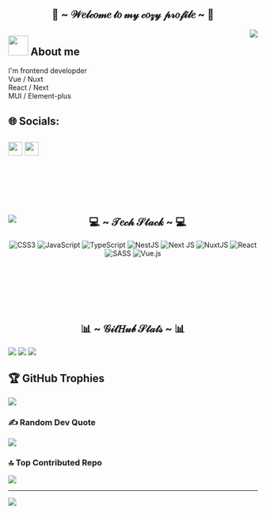 <h2 align="center"> 🦊 ~ 𝒲𝑒𝓁𝒸𝑜𝓂𝑒 𝓉𝑜 𝓂𝓎 𝒸𝑜𝓏𝓎 𝓅𝓇𝑜𝒻𝒾𝓁𝑒 ~ 🦊 </h2>
  <div align="center">
    <img src="https://user-images.githubusercontent.com/57665901/141291774-033b4d5c-f39b-47e0-87af-1e7c6283446d.gif" align="right">
  </div>
<div>

## <img height="40" src="https://raw.githubusercontent.com/innng/innng/master/assets/kyubey.gif"/> About me
I'm frontend developder<br>Vue / Nuxt<br>React / Next<br>MUI / Element-plus<br>


## 🌐 Socials:
[<img src="https://img.shields.io/badge/Instagram-%23E4405F.svg?logo=Instagram&logoColor=white" height="28" />](https://instagram.com/miirsery) 
[<img src="https://img.shields.io/badge/Telegram-2CA5E0?style=for-the-badge&logo=telegram&logoColor=white" height="28" />](https://t.me/miirsery)
</br></br></br>
---
</br>

<div align="center">
  <img src="https://i.pinimg.com/originals/2c/9d/6b/2c9d6b20b950d667a3b93d60207f8314.gif" align="left">
  <h2 align="center"> 💻 ~ 𝒯𝑒𝒸𝒽 𝒮𝓉𝒶𝒸𝓀 ~ 💻 </h2>
</div>

<div align="center">
  
![CSS3](https://img.shields.io/badge/css3-%231572B6.svg?style=for-the-badge&logo=css3&logoColor=white) ![JavaScript](https://img.shields.io/badge/javascript-%23323330.svg?style=for-the-badge&logo=javascript&logoColor=%23F7DF1E) ![TypeScript](https://img.shields.io/badge/typescript-%23007ACC.svg?style=for-the-badge&logo=typescript&logoColor=white) ![NestJS](https://img.shields.io/badge/nestjs-%23E0234E.svg?style=for-the-badge&logo=nestjs&logoColor=white) ![Next JS](https://img.shields.io/badge/Next-black?style=for-the-badge&logo=next.js&logoColor=white) ![NuxtJS](https://img.shields.io/badge/Nuxt-black?style=for-the-badge&logo=nuxt.js&logoColor=white) ![React](https://img.shields.io/badge/react-%2320232a.svg?style=for-the-badge&logo=react&logoColor=%2361DAFB) ![SASS](https://img.shields.io/badge/SASS-hotpink.svg?style=for-the-badge&logo=SASS&logoColor=white) ![Vue.js](https://img.shields.io/badge/vuejs-%2335495e.svg?style=for-the-badge&logo=vuedotjs&logoColor=%234FC08D)
  
</div>


  
</br> </br> </br> </br> </br>

<h2 align="center"> 📊 ~ 𝒢𝒾𝓉𝐻𝓊𝒷 𝒮𝓉𝒶𝓉𝓈 ~ 📊 </h2>

<div>

  ![](https://github-readme-stats.vercel.app/api?username=miirsery&theme=jolly&hide_border=true&include_all_commits=true&count_private=true)
  ![](https://github-readme-streak-stats.herokuapp.com/?user=miirsery&theme=jolly&hide_border=true)
  ![](https://github-readme-stats.vercel.app/api/top-langs/?username=miirsery&theme=jolly&hide_border=true&include_all_commits=true&count_private=true&layout=compact)
  
</div>



## 🏆 GitHub Trophies
![](https://github-profile-trophy.vercel.app/?username=miirsery&theme=onedark&no-frame=true&no-bg=false&margin-w=4)

### ✍️ Random Dev Quote
![](https://quotes-github-readme.vercel.app/api?type=horizontal&theme=radical)

### 🔝 Top Contributed Repo
![](https://github-contributor-stats.vercel.app/api?username=miirsery&limit=5&theme=nord&combine_all_yearly_contributions=true)


---
[![](https://visitcount.itsvg.in/api?id=miirsery&icon=1&color=1)](https://visitcount.itsvg.in)

<!-- Proudly created with GPRM ( https://gprm.itsvg.in ) -->
